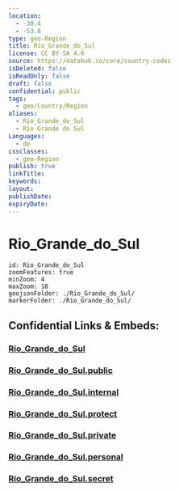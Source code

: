 ```yaml
---
location:
  - -30.4
  - -53.8
type: geo-Region
title: Rio_Grande_do_Sul
license: CC BY-SA 4.0
source: https://datahub.io/core/country-codes
isDeleted: false
isReadOnly: false
draft: false
confidential: public
tags:
  - geo/Country/Region
aliases:
  - Rio_Grande_do_Sul
  - Rio Grande do Sul
Languages:
  - de
cssclasses:
  - geo-Region
publish: true
linkTitle:
keywords:
layout:
publishDate:
expiryDate:
---
```


# Rio_Grande_do_Sul

```leaflet
id: Rio_Grande_do_Sul
zoomFeatures: true 
minZoom: 4 
maxZoom: 18
geojsonFolder: ./Rio_Grande_do_Sul/
markerFolder: ./Rio_Grande_do_Sul/
```


## Confidential Links & Embeds: 

### [Rio_Grande_do_Sul](/_Standards/Earth/Continent/America~South/Brazil/states~Brazil/Rio_Grande_do_Sul.md) 

### [Rio_Grande_do_Sul.public](/_public/Earth/Continent/America~South/Brazil/states~Brazil/Rio_Grande_do_Sul.public.md) 

### [Rio_Grande_do_Sul.internal](/_internal/Earth/Continent/America~South/Brazil/states~Brazil/Rio_Grande_do_Sul.internal.md) 

### [Rio_Grande_do_Sul.protect](/_protect/Earth/Continent/America~South/Brazil/states~Brazil/Rio_Grande_do_Sul.protect.md) 

### [Rio_Grande_do_Sul.private](/_private/Earth/Continent/America~South/Brazil/states~Brazil/Rio_Grande_do_Sul.private.md) 

### [Rio_Grande_do_Sul.personal](/_personal/Earth/Continent/America~South/Brazil/states~Brazil/Rio_Grande_do_Sul.personal.md) 

### [Rio_Grande_do_Sul.secret](/_secret/Earth/Continent/America~South/Brazil/states~Brazil/Rio_Grande_do_Sul.secret.md)

